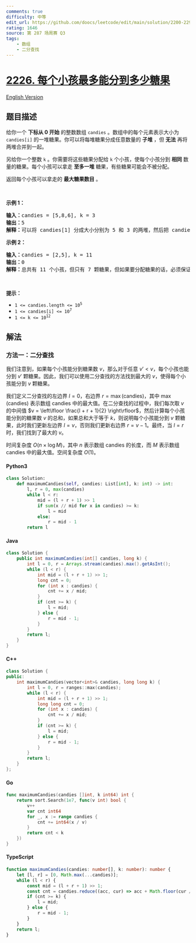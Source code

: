 ```yaml
---
comments: true
difficulty: 中等
edit_url: https://github.com/doocs/leetcode/edit/main/solution/2200-2299/2226.Maximum%20Candies%20Allocated%20to%20K%20Children/README.md
rating: 1646
source: 第 287 场周赛 Q3
tags:
    - 数组
    - 二分查找
---
```


<!-- problem:start -->

# [2226. 每个小孩最多能分到多少糖果](https://leetcode.cn/problems/maximum-candies-allocated-to-k-children)

[English Version](/solution/2200-2299/2226.Maximum%20Candies%20Allocated%20to%20K%20Children/README_EN.md)

## 题目描述

<!-- description:start -->

<p>给你一个 <strong>下标从 0 开始</strong> 的整数数组 <code>candies</code> 。数组中的每个元素表示大小为 <code>candies[i]</code> 的一堆糖果。你可以将每堆糖果分成任意数量的 <strong>子堆</strong> ，但 <strong>无法</strong> 再将两堆合并到一起。</p>

<p>另给你一个整数 <code>k</code> 。你需要将这些糖果分配给 <code>k</code> 个小孩，使每个小孩分到 <strong>相同</strong> 数量的糖果。每个小孩可以拿走 <strong>至多一堆</strong> 糖果，有些糖果可能会不被分配。</p>

<p>返回每个小孩可以拿走的 <strong>最大糖果数目</strong><em> </em>。</p>

<p>&nbsp;</p>

<p><strong>示例 1：</strong></p>

<pre>
<strong>输入：</strong>candies = [5,8,6], k = 3
<strong>输出：</strong>5
<strong>解释：</strong>可以将 candies[1] 分成大小分别为 5 和 3 的两堆，然后把 candies[2] 分成大小分别为 5 和 1 的两堆。现在就有五堆大小分别为 5、5、3、5 和 1 的糖果。可以把 3 堆大小为 5 的糖果分给 3 个小孩。可以证明无法让每个小孩得到超过 5 颗糖果。
</pre>

<p><strong>示例 2：</strong></p>

<pre>
<strong>输入：</strong>candies = [2,5], k = 11
<strong>输出：</strong>0
<strong>解释：</strong>总共有 11 个小孩，但只有 7 颗糖果，但如果要分配糖果的话，必须保证每个小孩至少能得到 1 颗糖果。因此，最后每个小孩都没有得到糖果，答案是 0 。
</pre>

<p>&nbsp;</p>

<p><strong>提示：</strong></p>

<ul>
	<li><code>1 &lt;= candies.length &lt;= 10<sup>5</sup></code></li>
	<li><code>1 &lt;= candies[i] &lt;= 10<sup>7</sup></code></li>
	<li><code>1 &lt;= k &lt;= 10<sup>12</sup></code></li>
</ul>

<!-- description:end -->

## 解法

<!-- solution:start -->

### 方法一：二分查找

我们注意到，如果每个小孩能分到糖果数 $v$，那么对于任意 $v' \lt v$，每个小孩也能分到 $v'$ 颗糖果。因此，我们可以使用二分查找的方法找到最大的 $v$，使得每个小孩能分到 $v$ 颗糖果。

我们定义二分查找的左边界 $l = 0$，右边界 $r = \max(\text{candies})$，其中 $\max(\text{candies})$ 表示数组 $\text{candies}$ 中的最大值。在二分查找的过程中，我们每次取 $v$ 的中间值 $v = \left\lfloor \frac{l + r + 1}{2} \right\rfloor$，然后计算每个小孩能分到的糖果数 $v$ 的总和，如果总和大于等于 $k$，则说明每个小孩能分到 $v$ 颗糖果，此时我们更新左边界 $l = v$，否则我们更新右边界 $r = v - 1$。最终，当 $l = r$ 时，我们找到了最大的 $v$。

时间复杂度 $O(n \times \log M)$，其中 $n$ 表示数组 $\text{candies}$ 的长度，而 $M$ 表示数组 $\text{candies}$ 中的最大值。空间复杂度 $O(1)$。

<!-- tabs:start -->

#### Python3

```python
class Solution:
    def maximumCandies(self, candies: List[int], k: int) -> int:
        l, r = 0, max(candies)
        while l < r:
            mid = (l + r + 1) >> 1
            if sum(x // mid for x in candies) >= k:
                l = mid
            else:
                r = mid - 1
        return l
```

#### Java

```java
class Solution {
    public int maximumCandies(int[] candies, long k) {
        int l = 0, r = Arrays.stream(candies).max().getAsInt();
        while (l < r) {
            int mid = (l + r + 1) >> 1;
            long cnt = 0;
            for (int x : candies) {
                cnt += x / mid;
            }
            if (cnt >= k) {
                l = mid;
            } else {
                r = mid - 1;
            }
        }
        return l;
    }
}
```

#### C++

```cpp
class Solution {
public:
    int maximumCandies(vector<int>& candies, long long k) {
        int l = 0, r = ranges::max(candies);
        while (l < r) {
            int mid = (l + r + 1) >> 1;
            long long cnt = 0;
            for (int x : candies) {
                cnt += x / mid;
            }
            if (cnt >= k) {
                l = mid;
            } else {
                r = mid - 1;
            }
        }
        return l;
    }
};
```

#### Go

```go
func maximumCandies(candies []int, k int64) int {
	return sort.Search(1e7, func(v int) bool {
		v++
		var cnt int64
		for _, x := range candies {
			cnt += int64(x / v)
		}
		return cnt < k
	})
}
```

#### TypeScript

```ts
function maximumCandies(candies: number[], k: number): number {
    let [l, r] = [0, Math.max(...candies)];
    while (l < r) {
        const mid = (l + r + 1) >> 1;
        const cnt = candies.reduce((acc, cur) => acc + Math.floor(cur / mid), 0);
        if (cnt >= k) {
            l = mid;
        } else {
            r = mid - 1;
        }
    }
    return l;
}
```

<!-- tabs:end -->

<!-- solution:end -->

<!-- problem:end -->
